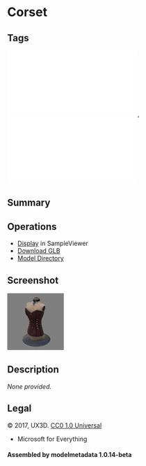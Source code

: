 # Corset

## Tags

![core](../../Models-core.md), ![testing](../../Models-testing.md)

## Summary

 

## Operations

* [Display](https://github.khronos.org/glTF-Sample-Viewer-Release/?model=https://raw.GithubUserContent.com/KhronosGroup/glTF-Sample-Assets/main/./Models/Corset/glTF-Binary/Corset.glb) in SampleViewer
* [Download GLB](https://raw.GithubUserContent.com/KhronosGroup/glTF-Sample-Assets/main/./Models/Corset/glTF-Binary/Corset.glb)
* [Model Directory](./)

## Screenshot

![screenshot](screenshot/screenshot.jpg)

## Description

_None provided._

## Legal

&copy; 2017, UX3D. [CC0 1.0 Universal](https://creativecommons.org/publicdomain/zero/1.0/legalcode)

 - Microsoft for Everything

#### Assembled by modelmetadata 1.0.14-beta
